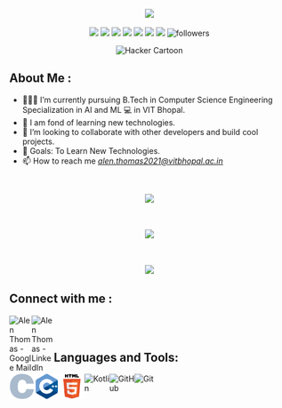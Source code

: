 <p align="center">
  <img src="https://readme-typing-svg.herokuapp.com?color=0d8eceF&size=30&center=true&vCenter=true&width=550&height=70&duration=2500&lines=Hello+World!+👋;+I+am+Alen+Thomas;+An+Open+Source+Contributor+🌟;+Tech+Enthusiast+📱;Loves+To+Build+Projects+🛠">
</p>


<p align="center">
  <img src="https://badges.pufler.dev/visits/AIstar007/AIstar007">
  <img src="https://badges.pufler.dev/years/AIstar007">
  <img src="https://badges.pufler.dev/updated/AIstar007/AIstar007">
  <img src="https://badges.pufler.dev/created/AIstar007/AIstar007">
  <img src="https://badges.pufler.dev/repos/AIstar007">
  <img src="https://badges.pufler.dev/commits/monthly/AIstar007">
  <img src="https://komarev.com/ghpvc/?username=AIstar007&label=Profile%20views&color=red&style=flat">
  <img src="https://img.shields.io/github/followers/AIstar007?label=Followers&style=social" alt="followers"/>
</p>


<p align="center">
  <img src="https://cdn.openai.com/chat-uploads/4263e25d-10a5-454a-89c7-439d91716bd2/A_flat-style_digital_illustration_depicts_a_cartoo.png" alt="Hacker Cartoon" width="500" />
</p>



## About Me :
- 👨🏻‍🎓 I’m currently pursuing B.Tech in Computer Science Engineering Specialization in AI and ML 💻 in VIT Bhopal.
- 🌱 I am fond of learning new technologies.
- 🤝 I’m looking to collaborate with other developers and build cool projects.
- 🎯 Goals: To Learn New Technologies.
- 📫 How to reach me <u>*alen.thomas2021@vitbhopal.ac.in*</u>

<br />

<p align="center">
  <img src="https://github-readme-stats.vercel.app/api?username=AIstar007&count_private=true&show_icons=true&theme=radical" />
</p>

<br />

<p align="center">
  <img src="https://github-readme-stats.vercel.app/api/top-langs/?username=AIstar007&layout=compact&theme=radical&count_private=true" />
</p>

<br />

<p align="center">
  <img src="https://streak-stats.demolab.com?user=AIstar007&theme=radical&hide_border=true&locale=hi" />
</p>



## Connect with me :

<a href="mailto:alen.thomas2021@vitbhopal.ac.in">
  <img align="left" alt="Alen Thomas - Google Mail" width="40px" src="https://api.iconify.design/logos:google-gmail.svg"/>
</a>

<a href="https://www.linkedin.com/in/alen-thomas-3558bb187/">
  <img align="left" alt="Alen Thomas - LinkedIn" width="40px" src="https://upload.wikimedia.org/wikipedia/commons/thumb/e/e9/Linkedin_icon.svg/256px-Linkedin_icon.svg.png"/>
</a>

<br></br>

## Languages and Tools:

<a href="https://www.cprogramming.com/">
  <img align="left" alt="C" width="45px" src="https://raw.githubusercontent.com/devicons/devicon/master/icons/c/c-original.svg"/>
</a>
<a href="https://www.w3schools.com/cpp/">
  <img align="left" alt="C++" width="45px" src="https://raw.githubusercontent.com/devicons/devicon/master/icons/cplusplus/cplusplus-original.svg"/>
</a>
<a href="https://www.w3.org/html/">
  <img align="left" alt="HTML5" width="45px" src="https://raw.githubusercontent.com/devicons/devicon/master/icons/html5/html5-original-wordmark.svg"/>
</a>
<a href="https://kotlinlang.org">
  <img align="left" alt="Kotlin" width="45px" src="https://upload.wikimedia.org/wikipedia/commons/7/74/Kotlin_Icon.png"/>
</a>
<a href="https://github.com/">
  <img align="left" alt="GitHub" width="45px" src="https://github.githubassets.com/images/modules/logos_page/GitHub-Mark.png"/>
</a>
<a href="https://git-scm.com/">
  <img align="left" alt="Git" width="45px" src="https://www.vectorlogo.zone/logos/git-scm/git-scm-icon.svg"/>
</a>
